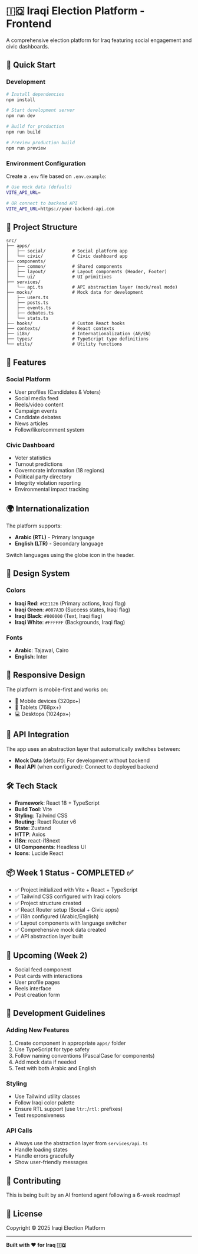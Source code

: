 # 🇮🇶 Iraqi Election Platform - Frontend

A comprehensive election platform for Iraq featuring social engagement and civic dashboards.

## 🚀 Quick Start

### Development

```bash
# Install dependencies
npm install

# Start development server
npm run dev

# Build for production
npm run build

# Preview production build
npm run preview
```

### Environment Configuration

Create a `.env` file based on `.env.example`:

```bash
# Use mock data (default)
VITE_API_URL=

# OR connect to backend API
VITE_API_URL=https://your-backend-api.com
```

## 📁 Project Structure

```
src/
├── apps/
│   ├── social/          # Social platform app
│   └── civic/           # Civic dashboard app
├── components/
│   ├── common/          # Shared components
│   ├── layout/          # Layout components (Header, Footer)
│   └── ui/              # UI primitives
├── services/
│   └── api.ts           # API abstraction layer (mock/real mode)
├── mocks/               # Mock data for development
│   ├── users.ts
│   ├── posts.ts
│   ├── events.ts
│   ├── debates.ts
│   └── stats.ts
├── hooks/               # Custom React hooks
├── contexts/            # React contexts
├── i18n/                # Internationalization (AR/EN)
├── types/               # TypeScript type definitions
└── utils/               # Utility functions
```

## 🎨 Features

### Social Platform
- User profiles (Candidates & Voters)
- Social media feed
- Reels/video content
- Campaign events
- Candidate debates
- News articles
- Follow/like/comment system

### Civic Dashboard
- Voter statistics
- Turnout predictions
- Governorate information (18 regions)
- Political party directory
- Integrity violation reporting
- Environmental impact tracking

## 🌍 Internationalization

The platform supports:
- **Arabic (RTL)** - Primary language
- **English (LTR)** - Secondary language

Switch languages using the globe icon in the header.

## 🎨 Design System

### Colors
- **Iraqi Red**: `#CE1126` (Primary actions, Iraqi flag)
- **Iraqi Green**: `#007A3D` (Success states, Iraqi flag)
- **Iraqi Black**: `#000000` (Text, Iraqi flag)
- **Iraqi White**: `#FFFFFF` (Backgrounds, Iraqi flag)

### Fonts
- **Arabic**: Tajawal, Cairo
- **English**: Inter

## 📱 Responsive Design

The platform is mobile-first and works on:
- 📱 Mobile devices (320px+)
- 📱 Tablets (768px+)
- 💻 Desktops (1024px+)

## 🔌 API Integration

The app uses an abstraction layer that automatically switches between:
- **Mock Data** (default): For development without backend
- **Real API** (when configured): Connect to deployed backend

## 🛠️ Tech Stack

- **Framework**: React 18 + TypeScript
- **Build Tool**: Vite
- **Styling**: Tailwind CSS
- **Routing**: React Router v6
- **State**: Zustand
- **HTTP**: Axios
- **i18n**: react-i18next
- **UI Components**: Headless UI
- **Icons**: Lucide React

## 📦 Week 1 Status - COMPLETED ✅

- ✅ Project initialized with Vite + React + TypeScript
- ✅ Tailwind CSS configured with Iraqi colors
- ✅ Project structure created
- ✅ React Router setup (Social + Civic apps)
- ✅ i18n configured (Arabic/English)
- ✅ Layout components with language switcher
- ✅ Comprehensive mock data created
- ✅ API abstraction layer built

## 📅 Upcoming (Week 2)

- Social feed component
- Post cards with interactions
- User profile pages
- Reels interface
- Post creation form

## 📝 Development Guidelines

### Adding New Features
1. Create component in appropriate `apps/` folder
2. Use TypeScript for type safety
3. Follow naming conventions (PascalCase for components)
4. Add mock data if needed
5. Test with both Arabic and English

### Styling
- Use Tailwind utility classes
- Follow Iraqi color palette
- Ensure RTL support (use `ltr:`/`rtl:` prefixes)
- Test responsiveness

### API Calls
- Always use the abstraction layer from `services/api.ts`
- Handle loading states
- Handle errors gracefully
- Show user-friendly messages

## 🤝 Contributing

This is being built by an AI frontend agent following a 6-week roadmap!

## 📄 License

Copyright © 2025 Iraqi Election Platform

---

**Built with ❤️ for Iraq 🇮🇶**
